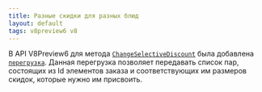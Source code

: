 ```yaml
---
title: Разные скидки для разных блюд
layout: default
tags: v8preview6 v8
---
```


В API V8Preview6 для метода [`ChangeSelectiveDiscount`](https://iiko.github.io/front.api.sdk/v8/html/M_Resto_Front_Api_Editors_IEditSession_ChangeSelectiveDiscount.htm) была добавлена [`перегрузка`](https://iiko.github.io/front.api.sdk/v8/html/M_Resto_Front_Api_Editors_IEditSession_ChangeSelectiveDiscount_1.htm). Данная перегрузка позволяет передавать список пар, состоящих из Id элементов заказа и соответствующих им размеров скидок, которые нужно им присвоить.